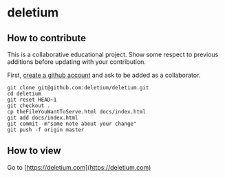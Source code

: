 # deletium

## How to contribute

This is a collaborative educational project. Show some respect to
previous additions before updating with your contribution.

First, [create a github account](https://github.com/join) and ask to
be added as a collaborator.

```
git clone git@github.com:deletium/deletium.git
cd deletium
git reset HEAD~1
git checkout .
cp theFileYouWantToServe.html docs/index.html
git add docs/index.html
git commit -m"some note about your change"
git push -f origin master
```

## How to view
Go to [https://deletium.com](https://deletium.com)